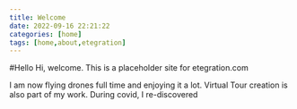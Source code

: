 ```yaml
---
title: Welcome
date: 2022-09-16 22:21:22
categories: [home]
tags: [home,about,etegration]
---
```

#Hello
Hi, welcome. This is a placeholder site for etegration.com

I am now flying drones full time and enjoying it a lot. Virtual Tour creation is also part of my work. During covid, I re-discovered